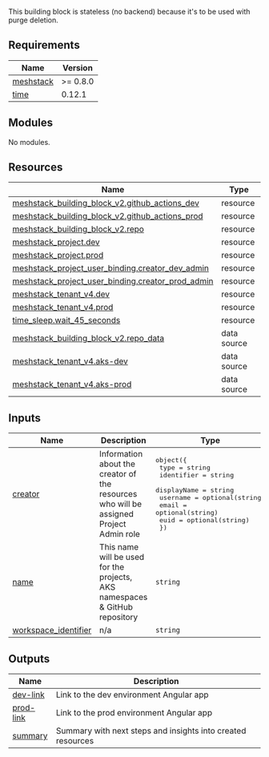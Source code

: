 This building block is stateless (no backend) because it's to be used with purge deletion.

<!-- BEGIN_TF_DOCS -->
## Requirements

| Name | Version |
|------|---------|
| <a name="requirement_meshstack"></a> [meshstack](#requirement\_meshstack) | >= 0.8.0 |
| <a name="requirement_time"></a> [time](#requirement\_time) | 0.12.1 |

## Modules

No modules.

## Resources

| Name | Type |
|------|------|
| [meshstack_building_block_v2.github_actions_dev](https://registry.terraform.io/providers/meshcloud/meshstack/latest/docs/resources/building_block_v2) | resource |
| [meshstack_building_block_v2.github_actions_prod](https://registry.terraform.io/providers/meshcloud/meshstack/latest/docs/resources/building_block_v2) | resource |
| [meshstack_building_block_v2.repo](https://registry.terraform.io/providers/meshcloud/meshstack/latest/docs/resources/building_block_v2) | resource |
| [meshstack_project.dev](https://registry.terraform.io/providers/meshcloud/meshstack/latest/docs/resources/project) | resource |
| [meshstack_project.prod](https://registry.terraform.io/providers/meshcloud/meshstack/latest/docs/resources/project) | resource |
| [meshstack_project_user_binding.creator_dev_admin](https://registry.terraform.io/providers/meshcloud/meshstack/latest/docs/resources/project_user_binding) | resource |
| [meshstack_project_user_binding.creator_prod_admin](https://registry.terraform.io/providers/meshcloud/meshstack/latest/docs/resources/project_user_binding) | resource |
| [meshstack_tenant_v4.dev](https://registry.terraform.io/providers/meshcloud/meshstack/latest/docs/resources/tenant_v4) | resource |
| [meshstack_tenant_v4.prod](https://registry.terraform.io/providers/meshcloud/meshstack/latest/docs/resources/tenant_v4) | resource |
| [time_sleep.wait_45_seconds](https://registry.terraform.io/providers/hashicorp/time/0.12.1/docs/resources/sleep) | resource |
| [meshstack_building_block_v2.repo_data](https://registry.terraform.io/providers/meshcloud/meshstack/latest/docs/data-sources/building_block_v2) | data source |
| [meshstack_tenant_v4.aks-dev](https://registry.terraform.io/providers/meshcloud/meshstack/latest/docs/data-sources/tenant_v4) | data source |
| [meshstack_tenant_v4.aks-prod](https://registry.terraform.io/providers/meshcloud/meshstack/latest/docs/data-sources/tenant_v4) | data source |

## Inputs

| Name | Description | Type | Default | Required |
|------|-------------|------|---------|:--------:|
| <a name="input_creator"></a> [creator](#input\_creator) | Information about the creator of the resources who will be assigned Project Admin role | <pre>object({<br/>    type        = string<br/>    identifier  = string<br/>    displayName = string<br/>    username    = optional(string)<br/>    email       = optional(string)<br/>    euid        = optional(string)<br/>  })</pre> | n/a | yes |
| <a name="input_name"></a> [name](#input\_name) | This name will be used for the projects, AKS namespaces & GitHub repository | `string` | n/a | yes |
| <a name="input_workspace_identifier"></a> [workspace\_identifier](#input\_workspace\_identifier) | n/a | `string` | n/a | yes |

## Outputs

| Name | Description |
|------|-------------|
| <a name="output_dev-link"></a> [dev-link](#output\_dev-link) | Link to the dev environment Angular app |
| <a name="output_prod-link"></a> [prod-link](#output\_prod-link) | Link to the prod environment Angular app |
| <a name="output_summary"></a> [summary](#output\_summary) | Summary with next steps and insights into created resources |
<!-- END_TF_DOCS -->
